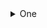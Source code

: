 <details>

<summary>One</summary>

    <details><summary>aaa</summary>

    * sub aaa 1
    * sub aaa 2

    </details>

    <details><summary>bbb</summary>

    * sub bbb 1
    * sub bbb 2

    </details>

</details>

